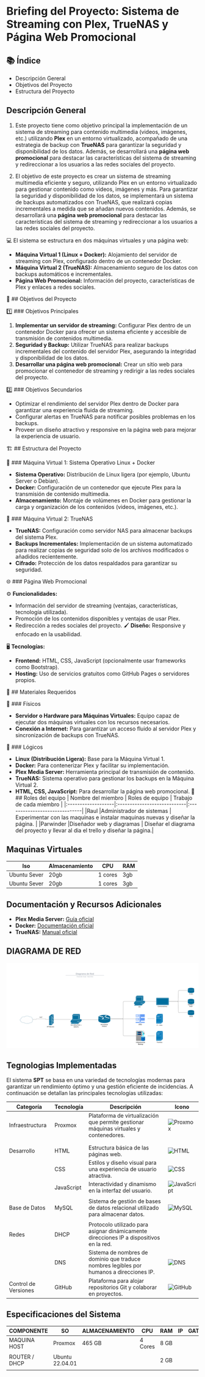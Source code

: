 # Briefing del Proyecto: Sistema de Streaming con Plex, TrueNAS y Página Web Promocional

## 📚 Índice
- Descripción Gereral
- Objetivos del Proyecto
- Estructura del Proyecto

## Descripción General
1. Este proyecto tiene como objetivo principal la implementación de un sistema de streaming para contenido multimedia (videos, imágenes, etc.) utilizando **Plex** en un entorno virtualizado, acompañado de una estrategia de backup con **TrueNAS** para garantizar la seguridad y disponibilidad de los datos. Además, se desarrollará una **página web promocional** para destacar las características del sistema de streaming y redireccionar a los usuarios a las redes sociales del proyecto.

2. El objetivo de este proyecto es crear un sistema de streaming multimedia eficiente y seguro, utilizando Plex en un entorno virtualizado para gestionar contenido como videos, imágenes y más. Para garantizar la seguridad y disponibilidad de los datos, se implementará un sistema de backups automatizados con TrueNAS, que realizará copias incrementales a medida que se añadan nuevos contenidos. Además, se desarrollará una **página web promocional** para destacar las características del sistema de streaming y redireccionar a los usuarios a las redes sociales del proyecto.

:computer: El sistema se estructura en dos máquinas virtuales y una página web:

- **Máquina Virtual 1 (Linux + Docker):** Alojamiento del servidor de streaming con Plex, configurado dentro de un contenedor Docker.
- **Máquina Virtual 2 (TrueNAS):** Almacenamiento seguro de los datos con backups automáticos e incrementales.
- **Página Web Promocional:** Información del proyecto, características de Plex y enlaces a redes sociales.

:dart: ## Objetivos del Proyecto

:one: ### Objetivos Principales

1. **Implementar un servidor de streaming:** Configurar Plex dentro de un contenedor Docker para ofrecer un sistema eficiente y accesible de transmisión de contenidos multimedia.
2. **Seguridad y Backup:** Utilizar TrueNAS para realizar backups incrementales del contenido del servidor Plex, asegurando la integridad y disponibilidad de los datos.
3. **Desarrollar una página web promocional:** Crear un sitio web para promocionar el contenedor de streaming y redirigir a las redes sociales del proyecto.

:two: ### Objetivos Secundarios

- Optimizar el rendimiento del servidor Plex dentro de Docker para garantizar una experiencia fluida de streaming.
- Configurar alertas en TrueNAS para notificar posibles problemas en los backups.
- Proveer un diseño atractivo y responsive en la página web para mejorar la experiencia de usuario.

🏗️ ## Estructura del Proyecto

🐋 ### Máquina Virtual 1: Sistema Operativo Linux + Docker

- **Sistema Operativo:** Distribución de Linux ligera (por ejemplo, Ubuntu Server o Debian).
- **Docker:** Configuración de un contenedor que ejecute Plex para la transmisión de contenido multimedia.
- **Almacenamiento:** Montaje de volúmenes en Docker para gestionar la carga y organización de los contenidos (videos, imágenes, etc.).

🐋 ### Máquina Virtual 2: TrueNAS

- **TrueNAS:** Configuración como servidor NAS para almacenar backups del sistema Plex.
- **Backups Incrementales:** Implementación de un sistema automatizado para realizar copias de seguridad solo de los archivos modificados o añadidos recientemente.
- **Cifrado:** Protección de los datos respaldados para garantizar su seguridad.

🌐 ### Página Web Promocional

⚙️ **Funcionalidades:**
  - Información del servidor de streaming (ventajas, características, tecnología utilizada).
  - Promoción de los contenidos disponibles y ventajas de usar Plex.
  - Redirección a redes sociales del proyecto.
🖌️ **Diseño:** Responsive y enfocado en la usabilidad.

🖥️ **Tecnologías:**
  - **Frontend:** HTML, CSS, JavaScript (opcionalmente usar frameworks como Bootstrap).
  - **Hosting:** Uso de servicios gratuitos como GitHub Pages o servidores propios.

🧱 ## Materiales Requeridos

💪 ### Físicos

- **Servidor o Hardware para Máquinas Virtuales:** Equipo capaz de ejecutar dos máquinas virtuales con los recursos necesarios.
- **Conexión a Internet:** Para garantizar un acceso fluido al servidor Plex y sincronización de backups con TrueNAS.

🧠 ### Lógicos
- **Linux (Distribución Ligera):** Base para la Máquina Virtual 1.
- **Docker:** Para contenerizar Plex y facilitar su implementación.
- **Plex Media Server:** Herramienta principal de transmisión de contenido.
- **TrueNAS:** Sistema operativo para gestionar los backups en la Máquina Virtual 2.
- **HTML, CSS, JavaScript:** Para desarrollar la página web promocional.
🪪 ## Roles del equipo
| Nombre del miembro |       Roles de equipo       |     Trabajo de cada miembro   |
|:-------------------|:----------------------------|:------------------------------|
|Raul                |Administrador de sistemas    | Experimentar con las maquinas e instalar maquinas nuevas y diseñar la página.  |
|Parwinder           |Diseñador web y diagramas    | Diseñar el diagrama del proyecto y llevar al dia el trello y diseñar la página.|



## Maquinas Virtuales
|    Iso     | Almacenamiento |   CPU    |  RAM  | 
|------------|----------------|----------|-------|
|Ubuntu Sever|     20gb       |  1 cores |  3gb  |
|Ubuntu Sever|     20gb       |  1 cores |  3gb  |

## Documentación y Recursos Adicionales

- **Plex Media Server:** [Guía oficial](https://www.plex.tv/)
- **Docker:** [Documentación oficial](https://docs.docker.com/)
- **TrueNAS:** [Manual oficial](https://www.truenas.com/docs/)

## DIAGRAMA DE RED
![](https://github.com/wixrpj/InfoSingh/blob/main/Diagrama%20de%20seguridad%20de%20red.png)

## Tegnologias Implementadas
El sistema **SPT** se basa en una variedad de tecnologías modernas para garantizar un rendimiento óptimo y una gestión eficiente de incidencias. A continuación se detallan las principales tecnologías utilizadas:

| Categoría        | Tecnología  | Descripción                                                                                       | Icono                                                                                   |
|------------------|-------------|---------------------------------------------------------------------------------------------------|-----------------------------------------------------------------------------------------|
| Infraestructura | Proxmox    | Plataforma de virtualización que permite gestionar máquinas virtuales y contenedores.            | <img src="https://img.icons8.com/color/48/000000/proxmox.png" width="50" height="50" alt="Proxmox">                       |
|                  ||            ||
|                  ||            ||
| Desarrollo     | HTML       | Estructura básica de las páginas web.                                                            | <img src="https://img.icons8.com/color/48/000000/html-5.png" width="50" height="50" alt="HTML">                           |
|                | CSS        | Estilos y diseño visual para una experiencia de usuario atractiva.                               | <img src="https://img.icons8.com/color/48/000000/css3.png" width="50" height="50" alt="CSS">                             |
|                  | JavaScript | Interactividad y dinamismo en la interfaz del usuario.                                          | <img src="https://img.icons8.com/color/48/000000/javascript.png" width="50" height="50" alt="JavaScript">                 |
|                  ||            ||
| Base de Datos   | MySQL      | Sistema de gestión de bases de datos relacional utilizado para almacenar datos.                   | <img src="https://img.icons8.com/color/48/000000/mysql-logo.png" width="50" height="50" alt="MySQL">                      |
|                  ||            ||
| Redes         | DHCP       | Protocolo utilizado para asignar dinámicamente direcciones IP a dispositivos en la red.          ||
|                  | DNS        | Sistema de nombres de dominio que traduce nombres legibles por humanos a direcciones IP.        |<img src="https://encrypted-tbn0.gstatic.com/images?q=tbn:ANd9GcRf3nc9CLvb2mKqLziw76kewntr4O8SYG5sR-UVJGLSqteRdSh1oGO76paD9Z5UWrWMBEQ&usqp=CAU" width="50" height="50" alt="DNS">|
| Control de Versiones  | GitHub     | Plataforma para alojar repositorios Git y colaborar en proyectos.                                | <img src="https://github.githubassets.com/images/modules/logos_page/GitHub-Mark.png" width="50" height="50" alt="GitHub">|


## Especificaciones del Sistema
| COMPONENTE    | SO                  | ALMACENAMIENTO | CPU          | RAM  | IP                | GATEWAY      |
|---------------|---------------------|----------------|--------------|------|-------------------|--------------|
| MAQUINA HOST  | Proxmox             | 465 GB         | 4 Cores      | 8 GB |                   |              |
|               |                     |                |              |      |                   |              |
| ROUTER / DHCP | Ubuntu 22.04.01     |                |              | 2 GB |                   |              |
|               |                     |                |              |      |                   |              |
